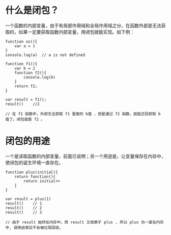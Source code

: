 # 什么是闭包？
一个函数的内部变量，由于有局部作用域和全局作用域之分，在函数外部是无法获取的，如果一定要获取函数内部变量，用闭包就能实现。如下例：
```
function xx(){
	var a = 1
}
console.log(a)	// a is not defined

function f1(){
	var b = 2
	function f2(){
		console.log(b)
	}
	return f2;
}

var result = f1();
result()	//2

// 在 f1 函数中，外部无法获取 f1 里面的 b值 ，但是通过 f2 函数，就能迂回获取 b 值了。闭包就是 f2 。
```

# 闭包的用途
一个是读取函数的内部变量，前面已说明；另一个用途是，让变量保存在内存中，使闭包的诞生环境一直存在。
```
function plus(initial){
	return function(){
		return initial++
	}
}

var result = plus(1)
result()	// 1
result()	// 2
result()	// 3

// 由于 result 始终在内存中，而 result 又依赖于 plus , 所以 plus 也一直在内存中, 调用结束后不会被垃圾回收。
```

